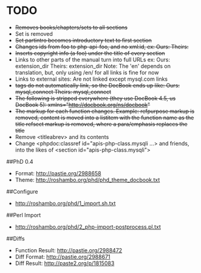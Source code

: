 TODO
====

* ~~Removes books/chapters/sets to all sections~~
* Set is removed
* ~~Set partintro becomes introductory text to first section~~
* ~~Changes ids from foo to php-api-foo, and no xml:id, ex:
    Ours: <para xml:id="mysql.configure">
    Theirs: <para id="apis-php-mysql.configure">~~
* ~~Inserts copyright info (a <para>foo</para>) under the title of every section~~
* Links to other parts of the manual turn into full URLs ex:
    Ours:   <link linkend="ini.extension-dir">extension_dir</link>
    Theirs: <ulink url="http://www.php.net/manual/en/ini.core.php#ini.extension-dir">extension_dir</ulink>
    Note: The 'en' depends on translation, but, only using /en/ for all links is fine for now
* Links to external sites: Are not linked except mysql.com links
* ~~<function> tags do not automatically link, so the DocBook ends up like:
    Ours: <function>mysql_connect</function>
    Theirs: <link linkend="apis-php-function.mysql-connect"><function>mysql_connect</function></link>~~
* ~~The following is stripped everywhere (they use DocBook 4.5, us DocBook 5):
    xmlns="http://docbook.org/ns/docbook"~~
* ~~The markup for each function changes. Example:
    refpurpose markup is removed, content is moved into a listitem with the function name as the title
    refsect markup is removed, where a para/emphasis replaces the title~~
* Remove \<titleabrev> and its contents
* Change \<phpdoc:classref id="apis-php-class.mysqli ...> and friends, into the likes of \<section id="apis-php-class.mysqli">

##PhD 0.4

* Format: http://pastie.org/2988658
* Theme: http://roshambo.org/phd/phd_theme_docbook.txt

##Configure

* http://roshambo.org/phd/1_import.sh.txt

##Perl Import

* http://roshambo.org/phd/2_php-import-postprocess.pl.txt

##Diffs

* Function Result: http://pastie.org/2988472
* Diff Format: http://pastie.org/2988671
* Diff Result: http://paste2.org/p/1815083
